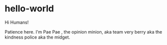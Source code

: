 # hello-world

Hi Humans!

Patience here. I'm Pae Pae , the opinion minion, aka team very berry aka the kindness police aka the midget. 
